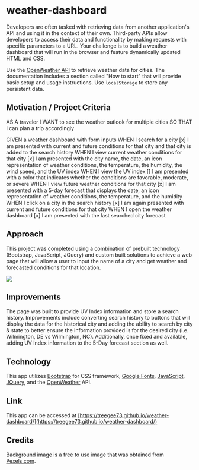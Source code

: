 # weather-dashboard

Developers are often tasked with retrieving data from another application's API and using it in the context of their own. Third-party APIs allow developers to access their data and functionality by making requests with specific parameters to a URL. Your challenge is to build a weather dashboard that will run in the browser and feature dynamically updated HTML and CSS.

Use the [OpenWeather API](https://openweathermap.org/api) to retrieve weather data for cities. The documentation includes a section called "How to start" that will provide basic setup and usage instructions. Use `localStorage` to store any persistent data.

## Motivation / Project Criteria

AS A traveler
I WANT to see the weather outlook for multiple cities
SO THAT I can plan a trip accordingly

GIVEN a weather dashboard with form inputs
WHEN I search for a city
[x] I am presented with current and future conditions for that city and that city is added to the search history
WHEN I view current weather conditions for that city
[x] I am presented with the city name, the date, an icon representation of weather conditions, the temperature, the humidity, the wind speed, and the UV index
WHEN I view the UV index
[] I am presented with a color that indicates whether the conditions are favorable, moderate, or severe
WHEN I view future weather conditions for that city
[x] I am presented with a 5-day forecast that displays the date, an icon representation of weather conditions, the temperature, and the humidity
WHEN I click on a city in the search history
[x] I am again presented with current and future conditions for that city
WHEN I open the weather dashboard
[x] I am presented with the last searched city forecast

## Approach

This project was completed using a combination of prebuilt technology (Bootstrap, JavaScript, JQuery) and custom built solutions to achieve a web page that will allow a user to input the name of a city and get weather and forecasted conditions for that location.

![](https://media.giphy.com/media/O2AvBh6vHxwyxWGXPk/giphy.gif)


## Improvements

The page was built to provide UV Index information and store a search history. Improvements include converting search history to buttons that will display the data for the historical city and adding the ability to search by city & state to better ensure the information provided is for the desired city (i.e. Wilmington, DE vs Wilmington, NC). Additionally, once fixed and available, adding UV Index information to the 5-Day forecast section as well.

## Technology

This app utilizes [Bootstrap](https://getbootstrap.com/) for CSS framework, [Google Fonts](https://fonts.google.com/), [JavaScript](https://www.javascript.com/), [JQuery](https://jquery.com/), and the [OpenWeather](https://openweathermap.org/) API.

## Link

This app can be accessed at [https://treegee73.github.io/weather-dashboard/](https://treegee73.github.io/weather-dashboard/)

## Credits
Background image is a free to use image that was obtained from [Pexels.com](https://www.pexels.com/).
